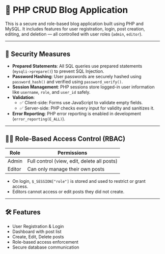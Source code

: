  # 📝 PHP CRUD Blog Application

This is a secure and role-based blog application built using PHP and MySQL. It includes features for user registration, login, post creation, editing, and deletion — all controlled with user roles (`admin`, `editor`).

---

## 🔐 Security Measures

- **Prepared Statements**: All SQL queries use prepared statements (`mysqli->prepare()`) to prevent SQL Injection.
- **Password Hashing**: User passwords are securely hashed using `password_hash()` and verified using `password_verify()`.
- **Session Management**: PHP sessions store logged-in user information like `username`, `role`, and `user_id` safely.
- **Validation**:
  - ✅ Client-side: Forms use JavaScript to validate empty fields.
  - ✅ Server-side: PHP checks every input for validity and sanitizes it.
- **Error Reporting**: PHP error reporting is enabled in development (`error_reporting(E_ALL)`).

---

## 🧑‍💼 Role-Based Access Control (RBAC)

| Role     | Permissions                             |
|----------|-----------------------------------------|
| Admin    | Full control (view, edit, delete all posts) |
| Editor   | Can only manage their own posts         |

- On login, `$_SESSION["role"]` is stored and used to restrict or grant access.
- Editors cannot access or edit posts they did not create.

---

## 🛠 Features

- User Registration & Login
- Dashboard with post list
- Create, Edit, Delete posts
- Role-based access enforcement
- Secure database communication
